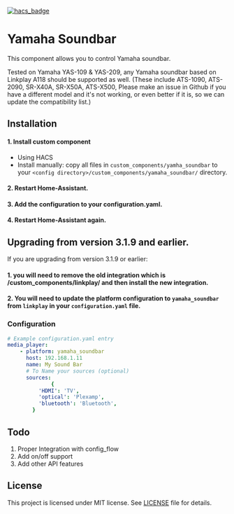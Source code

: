 [![hacs_badge](https://img.shields.io/badge/HACS-Custom-41BDF5.svg?style=for-the-badge)](https://github.com/hacs/integration)

# Yamaha Soundbar


This component allows you to control Yamaha soundbar.

Tested on Yamaha YAS-109 & YAS-209, any Yamaha soundbar based on Linkplay A118 should be supported as well. (These include ATS-1090, ATS-2090, SR-X40A, SR-X50A, ATS-X500, Please make an issue in Github if you have a different model and it's not working, or even better if it is, so we can update the compatibility list.)


## Installation

#### 1. Install custom component
 - Using HACS
 - Install manually: copy all files in `custom_components/yamha_soundbar` to your `<config directory>/custom_components/yamaha_soundbar/` directory.

#### 2. Restart Home-Assistant.
#### 3. Add the configuration to your configuration.yaml.
#### 4. Restart Home-Assistant again.

## Upgrading from version 3.1.9 and earlier.

If you are upgrading from version 3.1.9 or earlier:
#### 1.  you will need to remove the old integration  which is /custom_components/linkplay/ and then install the new integration.
#### 2.  You will need to update the platform configuration to `yamaha_soundbar` from `linkplay` in your `configuration.yaml` file.

### Configuration

```yaml
# Example configuration.yaml entry
media_player:
    - platform: yamaha_soundbar
      host: 192.168.1.11
      name: My Sound Bar
      # To Name your sources (optional)
      sources:
              {
          'HDMI': 'TV', 
          'optical': 'Plexamp', 
          'bluetooth': 'Bluetooth',
        }
```

## Todo

1. Proper Integration with config_flow
2. Add on/off support
3. Add other API features 

## License

This project is licensed under MIT license. See [LICENSE](LICENSE) file for details.
